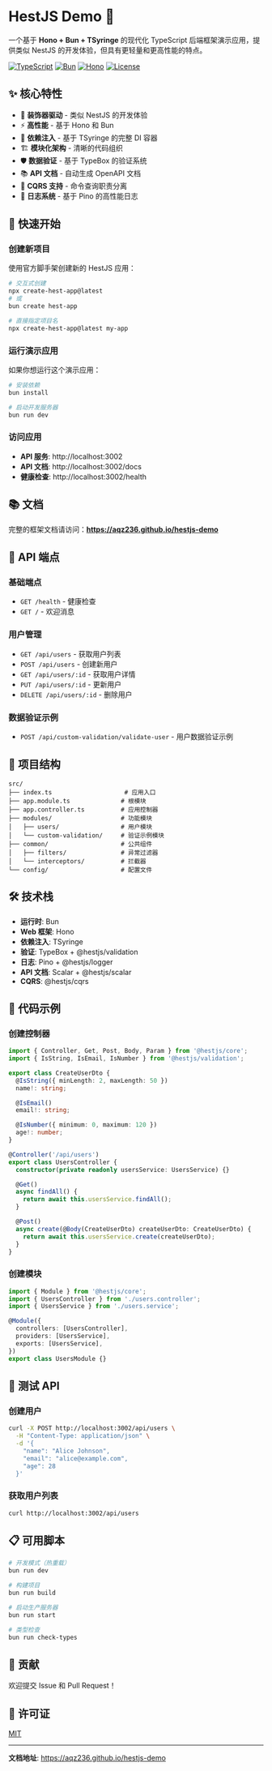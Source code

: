 # HestJS Demo 🚀

一个基于 **Hono + Bun + TSyringe** 的现代化 TypeScript 后端框架演示应用，提供类似 NestJS 的开发体验，但具有更轻量和更高性能的特点。

[![TypeScript](https://img.shields.io/badge/TypeScript-5.x-blue.svg)](https://www.typescriptlang.org/)
[![Bun](https://img.shields.io/badge/Bun-latest-orange.svg)](https://bun.sh/)
[![Hono](https://img.shields.io/badge/Hono-4.x-green.svg)](https://hono.dev/)
[![License](https://img.shields.io/badge/License-MIT-yellow.svg)](LICENSE)

## ✨ 核心特性

- 🎯 **装饰器驱动** - 类似 NestJS 的开发体验
- ⚡ **高性能** - 基于 Hono 和 Bun
- 💉 **依赖注入** - 基于 TSyringe 的完整 DI 容器
- 🏗️ **模块化架构** - 清晰的代码组织
- 🛡️ **数据验证** - 基于 TypeBox 的验证系统
- 📚 **API 文档** - 自动生成 OpenAPI 文档
- 🔄 **CQRS 支持** - 命令查询职责分离
- 📝 **日志系统** - 基于 Pino 的高性能日志

## 🚀 快速开始

### 创建新项目

使用官方脚手架创建新的 HestJS 应用：

```bash
# 交互式创建
npx create-hest-app@latest
# 或
bun create hest-app

# 直接指定项目名
npx create-hest-app@latest my-app
```

### 运行演示应用

如果你想运行这个演示应用：

```bash
# 安装依赖
bun install

# 启动开发服务器
bun run dev
```

### 访问应用

- **API 服务**: http://localhost:3002
- **API 文档**: http://localhost:3002/docs
- **健康检查**: http://localhost:3002/health

## 📚 文档

完整的框架文档请访问：**https://aqz236.github.io/hestjs-demo**

## 🎯 API 端点

### 基础端点
- `GET /health` - 健康检查
- `GET /` - 欢迎消息

### 用户管理
- `GET /api/users` - 获取用户列表
- `POST /api/users` - 创建新用户
- `GET /api/users/:id` - 获取用户详情
- `PUT /api/users/:id` - 更新用户
- `DELETE /api/users/:id` - 删除用户

### 数据验证示例
- `POST /api/custom-validation/validate-user` - 用户数据验证示例

## 🔧 项目结构

```
src/
├── index.ts                    # 应用入口
├── app.module.ts              # 根模块
├── app.controller.ts          # 应用控制器
├── modules/                   # 功能模块
│   ├── users/                 # 用户模块
│   └── custom-validation/     # 验证示例模块
├── common/                    # 公共组件
│   ├── filters/               # 异常过滤器
│   └── interceptors/          # 拦截器
└── config/                    # 配置文件
```

## 🛠️ 技术栈

- **运行时**: Bun
- **Web 框架**: Hono
- **依赖注入**: TSyringe
- **验证**: TypeBox + @hestjs/validation
- **日志**: Pino + @hestjs/logger
- **API 文档**: Scalar + @hestjs/scalar
- **CQRS**: @hestjs/cqrs

## 📖 代码示例

### 创建控制器

```typescript
import { Controller, Get, Post, Body, Param } from '@hestjs/core';
import { IsString, IsEmail, IsNumber } from '@hestjs/validation';

export class CreateUserDto {
  @IsString({ minLength: 2, maxLength: 50 })
  name!: string;

  @IsEmail()
  email!: string;

  @IsNumber({ minimum: 0, maximum: 120 })
  age!: number;
}

@Controller('/api/users')
export class UsersController {
  constructor(private readonly usersService: UsersService) {}

  @Get()
  async findAll() {
    return await this.usersService.findAll();
  }

  @Post()
  async create(@Body(CreateUserDto) createUserDto: CreateUserDto) {
    return await this.usersService.create(createUserDto);
  }
}
```

### 创建模块

```typescript
import { Module } from '@hestjs/core';
import { UsersController } from './users.controller';
import { UsersService } from './users.service';

@Module({
  controllers: [UsersController],
  providers: [UsersService],
  exports: [UsersService],
})
export class UsersModule {}
```

## 🧪 测试 API

### 创建用户

```bash
curl -X POST http://localhost:3002/api/users \
  -H "Content-Type: application/json" \
  -d '{
    "name": "Alice Johnson",
    "email": "alice@example.com",
    "age": 28
  }'
```

### 获取用户列表

```bash
curl http://localhost:3002/api/users
```

## 📋 可用脚本

```bash
# 开发模式（热重载）
bun run dev

# 构建项目
bun run build

# 启动生产服务器
bun run start

# 类型检查
bun run check-types
```

## 🤝 贡献

欢迎提交 Issue 和 Pull Request！

## 📄 许可证

[MIT](LICENSE)

---

**文档地址**: https://aqz236.github.io/hestjs-demo
